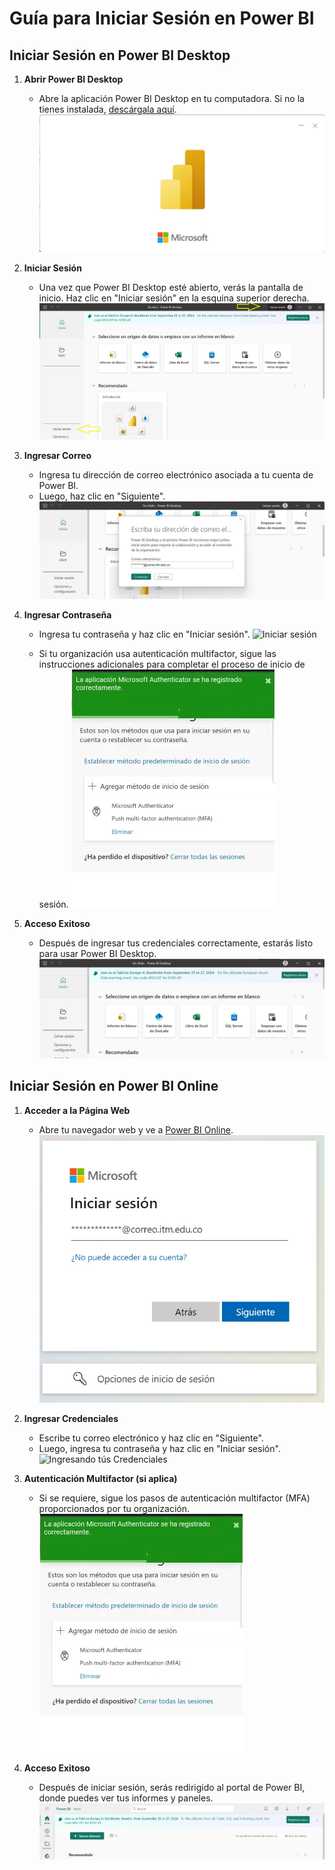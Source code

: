 # Guía para Iniciar Sesión en Power BI

## Iniciar Sesión en Power BI Desktop

1. **Abrir Power BI Desktop**

   - Abre la aplicación Power BI Desktop en tu computadora. Si no la tienes instalada, [descárgala aquí](https://www.microsoft.com/en-us/download/details.aspx?id=58494).
    ![Power Bi en ejecución](https://github.com/softrutasintercampusITM/Optimizacion-rutas-autobus-intercampus-ITM/blob/main/Inicio-de-sesion/Imagenes/Desktop/1-Abrir-programa-como-administrador-desktop.jpg) 

2. **Iniciar Sesión**

   - Una vez que Power BI Desktop esté abierto, verás la pantalla de inicio. Haz clic en "Iniciar sesión" en la esquina superior derecha.
    ![Iniciar Sesión](https://github.com/softrutasintercampusITM/Optimizacion-rutas-autobus-intercampus-ITM/blob/main/Inicio-de-sesion/Imagenes/Desktop/indicacion-donde-iniciar-sesion.jpg)
     
3. **Ingresar Correo**

   - Ingresa tu dirección de correo electrónico asociada a tu cuenta de Power BI.
   - Luego, haz clic en "Siguiente".
     ![Ingresando tús credenciales](https://github.com/softrutasintercampusITM/Optimizacion-rutas-autobus-intercampus-ITM/blob/main/Inicio-de-sesion/Imagenes/Desktop/2-Ingresar-correo-desktop.jpg)
     
4. **Ingresar Contraseña**

   - Ingresa tu contraseña y haz clic en "Iniciar sesión".
     ![Iniciar sesión](https://github.com/softrutasintercampusITM/Optimizacion-rutas-autobus-intercampus-ITM/blob/main/Inicio-de-sesion/Imagenes/Desktop/3-Ingresar-contrase%C3%B1a-desktop.jpg)
     
   - Si tu organización usa autenticación multifactor, sigue las instrucciones adicionales para completar el proceso de inicio de sesión.
     ![Autenticación multifactor](https://github.com/softrutasintercampusITM/Optimizacion-rutas-autobus-intercampus-ITM/blob/main/Inicio-de-sesion/Imagenes/Online/3-Autenticador-multifactor-online.jpg)
     
5. **Acceso Exitoso**

   - Después de ingresar tus credenciales correctamente, estarás listo para usar Power BI Desktop.
     ![Acceso Exitoso](https://github.com/softrutasintercampusITM/Optimizacion-rutas-autobus-intercampus-ITM/blob/main/Inicio-de-sesion/Imagenes/Desktop/4-Ingreso-exitoso-desktop.jpg)

## Iniciar Sesión en Power BI Online

1. **Acceder a la Página Web**

   - Abre tu navegador web y ve a [Power BI Online](https://app.powerbi.com).
     ![Acceder a la Página Web](https://github.com/softrutasintercampusITM/Optimizacion-rutas-autobus-intercampus-ITM/blob/main/Inicio-de-sesion/Imagenes/Online/1-Acceder-a-la-pagina-web-online.jpg)

2. **Ingresar Credenciales**

   - Escribe tu correo electrónico y haz clic en "Siguiente".
   - Luego, ingresa tu contraseña y haz clic en "Iniciar sesión".
     ![Ingresando tús Credenciales](https://github.com/softrutasintercampusITM/Optimizacion-rutas-autobus-intercampus-ITM/blob/main/Inicio-de-sesion/Imagenes/Online/2-ingresa-contrase%C3%B1a-iniciar-sesion-online.jpg)

3. **Autenticación Multifactor (si aplica)**

   - Si se requiere, sigue los pasos de autenticación multifactor (MFA) proporcionados por tu organización.
     ![Autenticación Multifactor (opcional)](https://github.com/softrutasintercampusITM/Optimizacion-rutas-autobus-intercampus-ITM/blob/main/Inicio-de-sesion/Imagenes/Online/3-Autenticador-multifactor-online.jpg)

4. **Acceso Exitoso**                                

   - Después de iniciar sesión, serás redirigido al portal de Power BI, donde puedes ver tus informes y paneles.
     ![Acceso Exitoso](https://github.com/softrutasintercampusITM/Optimizacion-rutas-autobus-intercampus-ITM/blob/main/Inicio-de-sesion/Imagenes/Online/4-inicio-de-sesion-exitoso-online.jpg)

